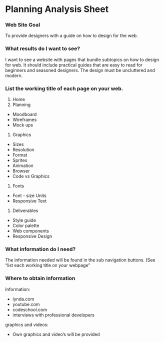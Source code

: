 # Planning Analysis Sheet




### Web Site Goal

To provide designers with a guide on how to design for the web.


### What results do I want to see?

I want to see a website with pages that bundle subtopics on how to design for web. It should include practical guides that are easy to read for beginners and seasoned designers. The design must be uncluttered and modern. 


### List the working title of each page on your web.

1. Home 
1. Planning
 * Moodboard
 * Wireframes
 * Mock ups
1. Graphics
 * Sizes
 * Resolution
 * Format
 * Sprites
 * Animation
 * Browser
 * Code vs Graphics
1. Fonts
 * Font - size Units
 * Responsive Text
1. Deliverables
 * Style guide
 * Color palette
 * Web components
 * Responsive Design


### What information do I need?


The information needed will be found in the sub navigation buttons. (See “list each working title on your webpage”


### Where to obtain information

Information:
* lynda.com
* youtube.com
* codeschool.com
* interviews with professional developers

graphics and videos: 
-  Own graphics and video’s will be provided 